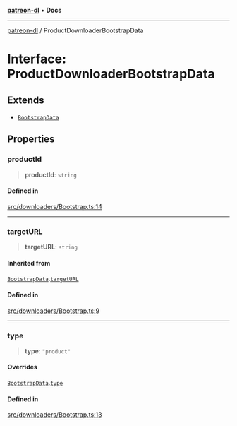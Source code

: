 [**patreon-dl**](../README.md) • **Docs**

***

[patreon-dl](../README.md) / ProductDownloaderBootstrapData

# Interface: ProductDownloaderBootstrapData

## Extends

- [`BootstrapData`](BootstrapData.md)

## Properties

### productId

> **productId**: `string`

#### Defined in

[src/downloaders/Bootstrap.ts:14](https://github.com/patrickkfkan/patreon-dl/blob/9af63ff8fb311b0c258b1f0abf6afcc007d73ad0/src/downloaders/Bootstrap.ts#L14)

***

### targetURL

> **targetURL**: `string`

#### Inherited from

[`BootstrapData`](BootstrapData.md).[`targetURL`](BootstrapData.md#targeturl)

#### Defined in

[src/downloaders/Bootstrap.ts:9](https://github.com/patrickkfkan/patreon-dl/blob/9af63ff8fb311b0c258b1f0abf6afcc007d73ad0/src/downloaders/Bootstrap.ts#L9)

***

### type

> **type**: `"product"`

#### Overrides

[`BootstrapData`](BootstrapData.md).[`type`](BootstrapData.md#type)

#### Defined in

[src/downloaders/Bootstrap.ts:13](https://github.com/patrickkfkan/patreon-dl/blob/9af63ff8fb311b0c258b1f0abf6afcc007d73ad0/src/downloaders/Bootstrap.ts#L13)
